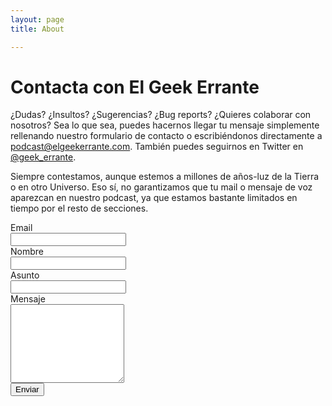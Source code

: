 ```yaml
---
layout: page
title: About

---
```


# Contacta con El Geek Errante
¿Dudas? ¿Insultos? ¿Sugerencias? ¿Bug reports? ¿Quieres colaborar con nosotros? Sea lo que sea, puedes hacernos llegar tu mensaje simplemente rellenando nuestro formulario de contacto o escribiéndonos directamente a <a href='ma&#105;&#108;to&#58;podc%&#54;1%7&#51;t%&#52;0elge%&#54;5k&#101;r%72%61%6Ete&#46;c%6&#70;m'>&#112;odcas&#116;&#64;el&#103;eekerran&#116;&#101;&#46;com</a>. También puedes seguirnos en Twitter en [@geek_errante](https://twitter.com/geek_errante).

Siempre contestamos, aunque estemos a millones de años-luz de la Tierra o en otro Universo. Eso sí, no garantizamos que tu mail o mensaje de voz aparezcan en nuestro podcast, ya que estamos bastante limitados en tiempo por el resto de secciones.

<form class="form-horizontal" method="POST" action="http://formspree.io/podcast@elgeekerrante.com">
  <div class="form-group">
    <label for="inputEmail" class="col-sm-2 control-label">Email</label>
    <div class="col-sm-10">
      <input type="email" class="form-control" id="inputEmail" name="_replyto">
      <input type="text" name="_gotcha" style="display:none" />
    </div>
  </div>
  <div class="form-group">
    <label for="inputNick" class="col-sm-2 control-label">Nombre</label>
    <div class="col-sm-10">
      <input type="text" class="form-control" id="inputNick" name="name">
    </div>
  </div>
  <div class="form-group">
    <label for="inputSubject" class="col-sm-2 control-label">Asunto</label>
    <div class="col-sm-10">
      <input type="text" class="form-control" id="inputSubject" name="_subject">
    </div>
  </div>
  <div class="form-group">
    <label for="inputMessage" class="col-sm-2 control-label">Mensaje</label>
    <div class="col-sm-10">
      <textarea class="form-control" rows="8" id="inputMessage" name="message"></textarea>
    </div>
  </div>
  <div class="form-group">
    <div class="col-sm-offset-2 col-sm-10">
      <button type="submit" class="btn btn-default">Enviar</button>
    </div>
  </div>
</form>
